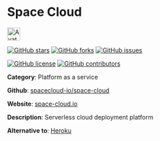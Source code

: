 
# Space Cloud 

<a href="https://space-cloud.io/"><img src="https://icons.duckduckgo.com/ip3/space-cloud.io.ico" alt="Avatar" width="30" height="30" /></a>

[![GitHub stars](https://img.shields.io/github/stars/spacecloud-io/space-cloud.svg?style=social&label=Star&maxAge=2592000)](https://GitHub.com/spacecloud-io/space-cloud/stargazers/) [![GitHub forks](https://img.shields.io/github/forks/spacecloud-io/space-cloud.svg?style=social&label=Fork&maxAge=2592000)](https://GitHub.com/spacecloud-io/space-cloud/network/) [![GitHub issues](https://img.shields.io/github/issues/spacecloud-io/space-cloud.svg)](https://GitHub.com/Nspacecloud-io/space-cloud/issues/)

[![GitHub license](https://img.shields.io/github/license/spacecloud-io/space-cloud.svg)](https://github.com/spacecloud-io/space-cloud/blob/master/LICENSE) [![GitHub contributors](https://img.shields.io/github/contributors/spacecloud-io/space-cloud.svg)](https://GitHub.com/spacecloud-io/space-cloud/graphs/contributors/) 

**Category**: Platform as a service

**Github**: [spacecloud-io/space-cloud](https://github.com/spacecloud-io/space-cloud)

**Website**: [space-cloud.io](https://space-cloud.io/)

**Description**:
Serverless cloud deployment platform

**Alternative to**: [Heroku](https://www.heroku.com/)
